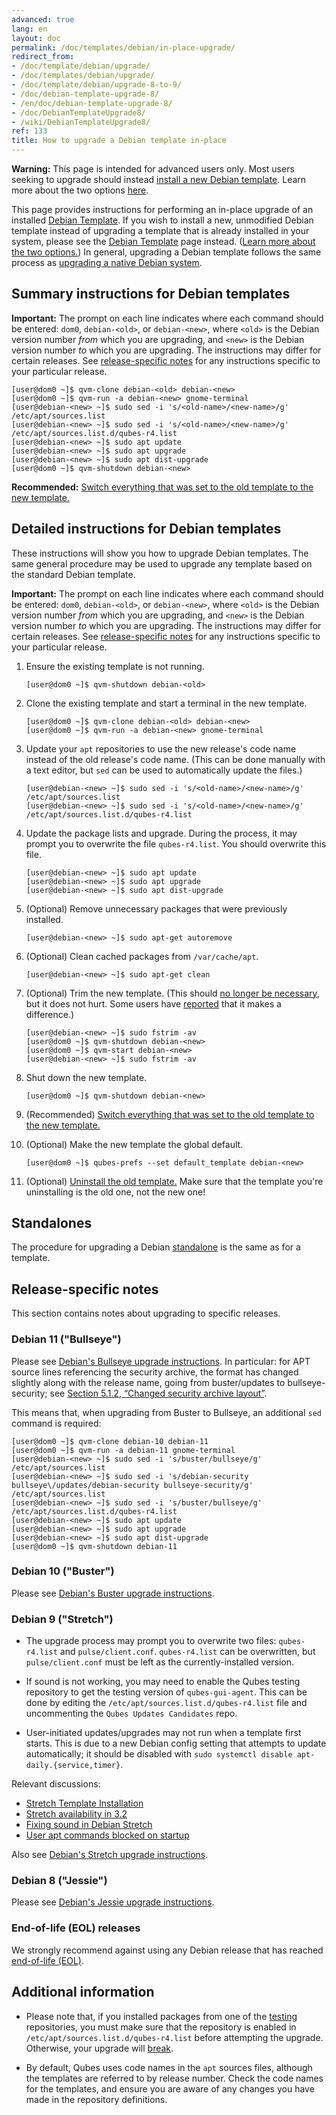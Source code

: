 ```yaml
---
advanced: true
lang: en
layout: doc
permalink: /doc/templates/debian/in-place-upgrade/
redirect_from:
- /doc/template/debian/upgrade/
- /doc/templates/debian/upgrade/
- /doc/template/debian/upgrade-8-to-9/
- /doc/debian-template-upgrade-8/
- /en/doc/debian-template-upgrade-8/
- /doc/DebianTemplateUpgrade8/
- /wiki/DebianTemplateUpgrade8/
ref: 133
title: How to upgrade a Debian template in-place
---
```


<div class="alert alert-danger" role="alert">
  <i class="fa fa-exclamation-triangle"></i>
  <b>Warning:</b> This page is intended for advanced users only. Most users
  seeking to upgrade should instead <a
  href="/doc/templates/debian/#installing">install a new Debian template</a>.
  Learn more about the two options <a
  href="/doc/templates/debian/#upgrading">here</a>.
</div>


This page provides instructions for performing an in-place upgrade of an
installed [Debian Template](/doc/templates/debian/). If you wish to install a
new, unmodified Debian template instead of upgrading a template that is already
installed in your system, please see the [Debian
Template](/doc/templates/debian/) page instead. ([Learn more about the two
options.](/doc/templates/debian/#upgrading)) In general, upgrading a Debian
template follows the same process as [upgrading a native Debian
system](https://wiki.debian.org/DebianUpgrade).

## Summary instructions for Debian templates

**Important:** The prompt on each line indicates where each command should be
entered: `dom0`, `debian-<old>`, or `debian-<new>`, where `<old>` is the Debian
version number *from* which you are upgrading, and `<new>` is the Debian
version number *to* which you are upgrading. The instructions may differ for
certain releases. See [release-specific notes](#release-specific-notes) for any
instructions specific to your particular release.

```
[user@dom0 ~]$ qvm-clone debian-<old> debian-<new>
[user@dom0 ~]$ qvm-run -a debian-<new> gnome-terminal
[user@debian-<new> ~]$ sudo sed -i 's/<old-name>/<new-name>/g' /etc/apt/sources.list
[user@debian-<new> ~]$ sudo sed -i 's/<old-name>/<new-name>/g' /etc/apt/sources.list.d/qubes-r4.list
[user@debian-<new> ~]$ sudo apt update
[user@debian-<new> ~]$ sudo apt upgrade
[user@debian-<new> ~]$ sudo apt dist-upgrade
[user@dom0 ~]$ qvm-shutdown debian-<new>
```

**Recommended:** [Switch everything that was set to the old template to the new template.](/doc/templates/#switching)

## Detailed instructions for Debian templates

These instructions will show you how to upgrade Debian templates. The same
general procedure may be used to upgrade any template based on the standard
Debian template.

**Important:** The prompt on each line indicates where each command should be
entered: `dom0`, `debian-<old>`, or `debian-<new>`, where `<old>` is the Debian
version number *from* which you are upgrading, and `<new>` is the Debian
version number *to* which you are upgrading. The instructions may differ for
certain releases. See [release-specific notes](#release-specific-notes) for any
instructions specific to your particular release.

1. Ensure the existing template is not running.

   ```
   [user@dom0 ~]$ qvm-shutdown debian-<old>
   ```

2. Clone the existing template and start a terminal in the new template.

   ```
   [user@dom0 ~]$ qvm-clone debian-<old> debian-<new>
   [user@dom0 ~]$ qvm-run -a debian-<new> gnome-terminal
   ```

3. Update your `apt` repositories to use the new release's code name instead of
   the old release's code name. (This can be done manually with a text editor,
   but `sed` can be used to automatically update the files.)

   ```
   [user@debian-<new> ~]$ sudo sed -i 's/<old-name>/<new-name>/g' /etc/apt/sources.list
   [user@debian-<new> ~]$ sudo sed -i 's/<old-name>/<new-name>/g' /etc/apt/sources.list.d/qubes-r4.list
   ```

4. Update the package lists and upgrade. During the process, it may prompt you
   to overwrite the file `qubes-r4.list`. You should overwrite this file.

   ```
   [user@debian-<new> ~]$ sudo apt update
   [user@debian-<new> ~]$ sudo apt upgrade
   [user@debian-<new> ~]$ sudo apt dist-upgrade
   ```

5. (Optional) Remove unnecessary packages that were previously installed.

   ```
   [user@debian-<new> ~]$ sudo apt-get autoremove
   ```

6. (Optional) Clean cached packages from `/var/cache/apt`.

   ```
   [user@debian-<new> ~]$ sudo apt-get clean
   ```

7. (Optional) Trim the new template. (This should [no longer be
   necessary](/doc/templates/#important-notes), but it does not hurt. Some
   users have [reported](https://github.com/QubesOS/qubes-issues/issues/5055)
   that it makes a difference.)

   ```
   [user@debian-<new> ~]$ sudo fstrim -av
   [user@dom0 ~]$ qvm-shutdown debian-<new>
   [user@dom0 ~]$ qvm-start debian-<new>
   [user@debian-<new> ~]$ sudo fstrim -av
   ```

8. Shut down the new template.

   ```
   [user@dom0 ~]$ qvm-shutdown debian-<new>
   ```

9. (Recommended) [Switch everything that was set to the old template to the new
   template.](/doc/templates/#switching)

10. (Optional) Make the new template the global default.

    ```
    [user@dom0 ~]$ qubes-prefs --set default_template debian-<new>
    ```

11. (Optional) [Uninstall the old template.](/doc/templates/#uninstalling) Make
    sure that the template you're uninstalling is the old one, not the new one!

## Standalones

The procedure for upgrading a Debian [standalone](/doc/standalone-and-hvm/) is
the same as for a template.

## Release-specific notes

This section contains notes about upgrading to specific releases.

### Debian 11 ("Bullseye")

Please see [Debian's Bullseye upgrade
instructions](https://www.debian.org/releases/bullseye/amd64/release-notes/ch-upgrading.en.html).
In particular: for APT source lines referencing the security archive, the
format has changed slightly along with the release name, going from
buster/updates to bullseye-security; see [Section 5.1.2, “Changed security
archive
layout”](https://www.debian.org/releases/stable/mips64el/release-notes/ch-information.en.html#security-archive).

This means that, when upgrading from Buster to Bullseye, an additional `sed`
command is required:

```
[user@dom0 ~]$ qvm-clone debian-10 debian-11
[user@dom0 ~]$ qvm-run -a debian-11 gnome-terminal
[user@debian-<new> ~]$ sudo sed -i 's/buster/bullseye/g' /etc/apt/sources.list
[user@debian-<new> ~]$ sudo sed -i 's/debian-security bullseye\/updates/debian-security bullseye-security/g' /etc/apt/sources.list
[user@debian-<new> ~]$ sudo sed -i 's/buster/bullseye/g' /etc/apt/sources.list.d/qubes-r4.list
[user@debian-<new> ~]$ sudo apt update
[user@debian-<new> ~]$ sudo apt upgrade
[user@debian-<new> ~]$ sudo apt dist-upgrade
[user@dom0 ~]$ qvm-shutdown debian-11
```

### Debian 10 ("Buster")

Please see [Debian's Buster upgrade
instructions](https://www.debian.org/releases/buster/amd64/release-notes/ch-upgrading.en.html).

### Debian 9 ("Stretch")

* The upgrade process may prompt you to overwrite two files: `qubes-r4.list`
  and `pulse/client.conf`. `qubes-r4.list` can be overwritten, but
  `pulse/client.conf` must be left as the currently-installed version.

* If sound is not working, you may need to enable the Qubes testing repository
  to get the testing version of `qubes-gui-agent`. This can be done by editing
  the `/etc/apt/sources.list.d/qubes-r4.list` file and uncommenting the `Qubes
  Updates Candidates` repo.

* User-initiated updates/upgrades may not run when a template first starts.
  This is due to a new Debian config setting that attempts to update
  automatically; it should be disabled with `sudo systemctl disable
  apt-daily.{service,timer}`.

Relevant discussions:

* [Stretch Template Installation](https://groups.google.com/forum/#!topicsearchin/qubes-devel/debian$20stretch/qubes-devel/4rdayBF_UTc)
* [Stretch availability in 3.2](https://groups.google.com/forum/#!topicsearchin/qubes-devel/debian$20stretch/qubes-devel/cekPfBqQMOI)
* [Fixing sound in Debian Stretch](https://groups.google.com/forum/#!topic/qubes-users/JddCE54GFiU)
* [User apt commands blocked on startup](https://github.com/QubesOS/qubes-issues/issues/2621)

Also see [Debian's Stretch upgrade
instructions](https://www.debian.org/releases/stretch/amd64/release-notes/ch-upgrading.en.html).

### Debian 8 ("Jessie")

Please see [Debian's Jessie upgrade
instructions](https://www.debian.org/releases/jessie/amd64/release-notes/ch-upgrading.en.html).

### End-of-life (EOL) releases

We strongly recommend against using any Debian release that has reached
[end-of-life
(EOL)](https://wiki.debian.org/DebianReleases#Production_Releases).

## Additional information

* Please note that, if you installed packages from one of the
  [testing](/doc/testing/) repositories, you must make sure that the repository
  is enabled in `/etc/apt/sources.list.d/qubes-r4.list` before attempting the
  upgrade. Otherwise, your upgrade will
  [break](https://github.com/QubesOS/qubes-issues/issues/2418).

* By default, Qubes uses code names in the `apt` sources files, although the
  templates are referred to by release number. Check the code names for the
  templates, and ensure you are aware of any changes you have made in the
  repository definitions.
